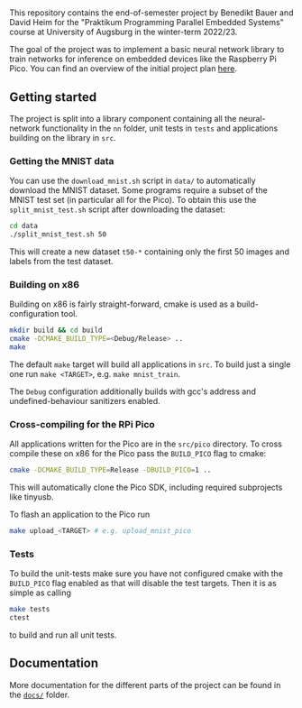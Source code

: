 # 

This repository contains the end-of-semester project by Benedikt Bauer and David Heim for the "Praktikum Programming Parallel Embedded Systems" course at University of Augsburg in the winter-term 2022/23.

The goal of the project was to implement a basic neural network library to train networks for inference on embedded devices like the Raspberry Pi Pico. You can find an overview of the initial project plan [here](docs/PLAN.md).

## Getting started

The project is split into a library component containing all the neural-network functionality in the `nn` folder, unit tests in `tests` and applications building on the library in `src`. 

### Getting the MNIST data

You can use the `download_mnist.sh` script in `data/` to automatically download the MNIST dataset. Some programs require a subset of the MNIST test set (in particular all for the Pico). To obtain this use the `split_mnist_test.sh` script after downloading the dataset:
```sh
cd data
./split_mnist_test.sh 50
```
This will create a new dataset `t50-*` containing only the first 50 images and labels from the test dataset.

### Building on x86

Building on x86 is fairly straight-forward, cmake is used as a build-configuration tool.

```sh
mkdir build && cd build
cmake -DCMAKE_BUILD_TYPE=<Debug/Release> ..
make
```

The default `make` target will build all applications in `src`. To build just a single one run `make <TARGET>`, e.g. `make mnist_train`.

The `Debug` configuration additionally builds with gcc's address and undefined-behaviour sanitizers enabled.

### Cross-compiling for the RPi Pico

All applications written for the Pico are in the `src/pico` directory.
To cross compile these on x86 for the Pico pass the `BUILD_PICO` flag to cmake:

```sh
cmake -DCMAKE_BUILD_TYPE=Release -DBUILD_PICO=1 ..
```

This will automatically clone the Pico SDK, including required subprojects like tinyusb.

To flash an application to the Pico run
```sh
make upload_<TARGET> # e.g. upload_mnist_pico
```

### Tests

To build the unit-tests make sure you have not configured cmake with the `BUILD_PICO` flag enabled as that will disable the test targets. Then it is as simple as calling
```sh
make tests
ctest
```
to build and run all unit tests.

## Documentation

More documentation for the different parts of the project can be found in the [`docs/`](docs/) folder.